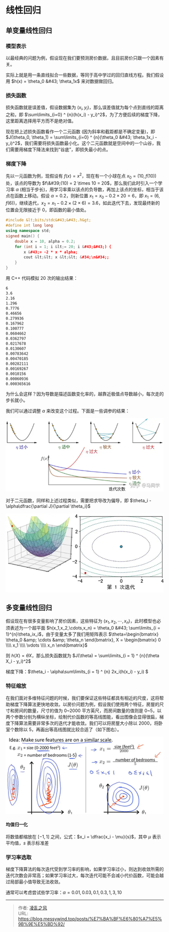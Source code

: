 # 线性回归


## 单变量线性回归
### 模型表示
以最经典的问题为例，假设现在我们要预测房价数据，且目前房价只跟一个因素有关。

实际上就是用一条直线拟合一些数据，等同于高中学过的回归直线方程。我们假设用 $h(x) = \theta_0 &#43; \theta_1x$ 来对数据做回归。

### 损失函数

损失函数就是误差值，假设数据集为 $(x_i,y_i)$，那么误差值就为每个点到直线的距离之和，即 $\sum\limits_{i=0} ^ {n}(h(x_i) - y_i)^2$，为了方便后续的梯度下降，这里距离选择用平方而不是绝对值。

现在把上述损失函数看作一个二元函数 (因为斜率和截距都是不确定变量)，即 $J(\theta_0, \theta_1) = \sum\limits_{i=0} ^ {n}(\theta_0 &#43; \theta_1x_i - y_i)^2$，我们需要将损失函数最小化。这个二元函数就是空间中的一个山谷，我们需要用梯度下降法来找到“谷底”，即损失最小的点。

### 梯度下降

先以一元函数为例，现假设有 $f(x) = x ^ 2$，现在有一个小球在点 $x_0 = (10, f(10))$ 处，该点的导数为 $f\&#39;(10) = 2 \times 10 = 20$，那么我们此时引入一个学习率 $\alpha$ (相当于步长)，用学习率乘以该点的负导数，再加上该点的坐标，相当于该点在函数上移动。假设 $\alpha = 0.2$，则新位置 $x_1 = x_0 - 0.2 \times 20 = 6$，即 $x_1 = (6, f(6))$，继续迭代，$x_2 = x_1 - 0.2 \times (2 \times 6) = 3.6$，如此迭代下去，发现最终新的位置会无限接近于 $0$，即函数的最小值处。

```cpp
#include &lt;bits/stdc&#43;&#43;.h&gt;
#define int long long
using namespace std;
signed main() {
    double x = 10, alpha = 0.2;
    for (int i = 1; i &lt;= 20; i &#43;&#43;) {
        x &#43;= -2 * x * alpha;
        cout &lt;&lt; x &lt;&lt; &#34;\n&#34;;
    }
}
```

用 C&#43;&#43; 代码模拟 20 次的输出结果：

```text
6
3.6
2.16
1.296
0.7776
0.46656
0.279936
0.167962
0.100777
0.0604662
0.0362797
0.0217678
0.0130607
0.00783642
0.00470185
0.00282111
0.00169267
0.0010156
0.00060936
0.000365616
```

为什么会这样？因为导数是描述函数变化率的，越靠近极值点导数越小，每次走的步长就小。

我们可以通过调整 $\alpha$ 来改变这个过程。下面是一些调参的结果：

![1](/image/ML/1.webp)

对于二元函数，同样和上述过程类似，需要把求导改为偏导，即 $\theta_i -\alpha\dfrac{\partial J}{\partial \theta_i}$

![1](/image/ML/2.webp)


## 多变量线性回归

假设现在有很多变量影响了房价因素，这些特征为 $(x_1,x_2,\cdots,x_n)$，此时模型也必须表述为一个超平面 $h(x_1,x_2,\cdots,x_n) = \theta_0 &#43; \sum\limits_{i = 1}^{n}\theta_ix_i$，由于变量太多了我们用矩阵表示 $\theta=\begin{bmatrix}
 \theta_0 &amp; \cdots &amp; \theta_n
\end{bmatrix}, X = \begin{bmatrix} 0 \\\\ x_1 \\\\ \vdots \\\\ x_n \end{bmatrix}$

则 $h(X) = \theta X$，那么损失函数就为 $J(\theta) = \sum\limits_{i = 1} ^ {n}(\theta X_i - y_i)^2$

梯度下降：$\theta_i - \alpha\sum\limits_{i = 1} ^ {n} 2x_i(h(x_i) - y_i) $

### 特征缩放

在我们面对多维特征问题的时候，我们要保证这些特征都具有相近的尺度，这将帮助梯度下降算法更快地收敛。以房价问题为例，假设我们使用两个特征，房屋的尺寸和房间的数量，尺寸的值为 0~2000 平方英尺，而房间数量的值则是 0~5，以两个参数分别为横纵坐标，绘制代价函数的等高线图能，看出图像会显得很扁，梯度下降算法需要非常多次的迭代才能收敛。我们可以将房屋大小除以 2000，将卧室个数除以 5，再画出等高线图就比较合适了（如下图右）。

![1](/image/ML/3.webp)

#### 均值归一化

将数值都缩放在 $[-1,1]$ 之间，公式：$x_i = \dfrac{x_i - \mu}{s}$，其中 $\mu$ 表示平均值，$s$ 表示标准差

### 学习率选取

梯度下降算法的每次迭代受到学习率的影响，如果学习率过小，则达到收敛所需的迭代次数会非常高；如果学习率过大，每次迭代可能不会减小代价函数，可能会越过局部最小值导致无法收敛。

通常可以考虑尝试些学习率：$\alpha = 0.01, 0.03, 0.1, 0.3, 1, 3,10$

---

> 作者: [凌乱之风](https://github.com/messywind)  
> URL: https://blog.messywind.top/posts/%E7%BA%BF%E6%80%A7%E5%9B%9E%E5%BD%92/  

